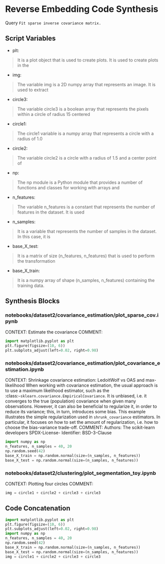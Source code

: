 # Reverse Embedding Code Synthesis
Query `Fit sparse inverse covariance matrix.`
## Script Variables
- plt:<br>
>It is a plot object that is used to create plots. It is used to create plots in the
- img:<br>
>The variable img is a 2D numpy array that represents an image. It is used to extract
- circle3:<br>
>The variable circle3 is a boolean array that represents the pixels within a circle of radius 15 centered
- circle1:<br>
>The circle1 variable is a numpy array that represents a circle with a radius of 1.0
- circle2:<br>
>The variable circle2 is a circle with a radius of 1.5 and a center point of
- np:<br>
>The np module is a Python module that provides a number of functions and classes for working with arrays and
- n_features:<br>
>The variable n_features is a constant that represents the number of features in the dataset. It is used
- n_samples:<br>
>It is a variable that represents the number of samples in the dataset. In this case, it is
- base_X_test:<br>
>It is a matrix of size (n_features, n_features) that is used to perform the transformation
- base_X_train:<br>
>It is a numpy array of shape (n_samples, n_features) containing the training data.
## Synthesis Blocks
### notebooks/dataset2/covariance_estimation/plot_sparse_cov.ipynb
CONTEXT:  Estimate the covariance   COMMENT:
```python
import matplotlib.pyplot as plt
plt.figure(figsize=(10, 6))
plt.subplots_adjust(left=0.02, right=0.98)
```

### notebooks/dataset2/covariance_estimation/plot_covariance_estimation.ipynb
CONTEXT:   Shrinkage covariance estimation: LedoitWolf vs OAS and max-likelihood  When working with covariance estimation, the usual approach is to
use a maximum likelihood estimator, such as the :class:`~sklearn.covariance.EmpiricalCovariance`. It is unbiased, i.e. it converges to the true
(population) covariance when given many observations. However, it can also be beneficial to regularize it, in order to reduce its variance; this, in
turn, introduces some bias. This example illustrates the simple regularization used in `shrunk_covariance` estimators. In particular, it focuses on
how to set the amount of regularization, i.e. how to choose the bias-variance trade-off.  COMMENT: Authors: The scikit-learn developers SPDX-License-
Identifier: BSD-3-Clause
```python
import numpy as np
n_features, n_samples = 40, 20
np.random.seed(42)
base_X_train = np.random.normal(size=(n_samples, n_features))
base_X_test = np.random.normal(size=(n_samples, n_features))
```

### notebooks/dataset2/clustering/plot_segmentation_toy.ipynb
CONTEXT:  Plotting four circles   COMMENT:
```python
img = circle1 + circle2 + circle3 + circle3
```

## Code Concatenation
```python
import matplotlib.pyplot as plt
plt.figure(figsize=(10, 6))
plt.subplots_adjust(left=0.02, right=0.98)
import numpy as np
n_features, n_samples = 40, 20
np.random.seed(42)
base_X_train = np.random.normal(size=(n_samples, n_features))
base_X_test = np.random.normal(size=(n_samples, n_features))
img = circle1 + circle2 + circle3 + circle3
```
